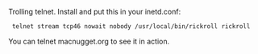 Trolling telnet.  Install and put this in your inetd.conf:

     telnet stream tcp46 nowait nobody /usr/local/bin/rickroll rickroll

You can telnet macnugget.org to see it in action.
